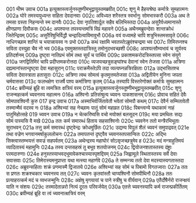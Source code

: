001	भीष्म उवाच
001a	इत्युक्तस्त्वर्जुनस्तूष्णीमभूद्वायुस्तमब्रवीत्
001c	शृणु मे हैहयश्रेष्ठ कर्मात्रेः सुमहात्मनः
002a	घोरे तमस्ययुध्यन्त सहिता देवदानवाः
002c	अविध्यत शरैस्तत्र स्वर्भानुः सोमभास्करौ
003a	अथ ते तमसा ग्रस्ता निहन्यन्ते स्म दानवैः
003c	देवा नृपतिशार्दूल सहैव बलिभिस्तदा
004a	असुरैर्वध्यमानास्ते क्षीणप्राणा दिवौकसः
004c	अपश्यन्त तपस्यन्तमत्रिं विप्रं महावने
005a	अथैनमब्रुवन्देवाः शान्तक्रोधं जितेन्द्रियम्
005c	असुरैरिषुभिर्विद्धौ चन्द्रादित्याविमावुभौ
006a	वयं वध्यामहे चापि शत्रुभिस्तमसावृते
006c	नाधिगच्छाम शान्तिं च भयात्त्रायस्व नः प्रभो
007a	कथं रक्षामि भवतस्तेऽब्रुवंश्चन्द्रमा भव
007c	तिमिरघ्नश्च सविता दस्युहा चैव नो भव
008a	एवमुक्तस्तदात्रिस्तु तमोनुदभवच्छशी
008c	अपश्यत्सौम्यभावं च सूर्यस्य प्रतिदर्शनम्
009a	दृष्ट्वा नातिप्रभं सोमं तथा सूर्यं च पार्थिव
009c	प्रकाशमकरोदत्रिस्तपसा स्वेन संयुगे
010a	जगद्वितिमिरं चापि प्रदीप्तमकरोत्तदा
010c	व्यजयच्छत्रुसङ्घांश्च देवानां स्वेन तेजसा
011a	अत्रिणा दह्यमानांस्तान्दृष्ट्वा देवा महासुरान्
011c	पराक्रमैस्तेऽपि तदा व्यत्यघ्नन्नत्रिरक्षिताः
012a	उद्भासितश्च सविता देवास्त्राता हतासुराः
012c	अत्रिणा त्वथ सोमत्वं कृतमुत्तमतेजसा
013a	अद्वितीयेन मुनिना जपता चर्मवाससा
013c	फलभक्षेण राजर्षे पश्य कर्मात्रिणा कृतम्
014a	तस्यापि विस्तरेणोक्तं कर्मात्रेः सुमहात्मनः
014c	ब्रवीम्यहं ब्रूहि वा त्वमत्रितः क्षत्रियं वरम्
015a	इत्युक्तस्त्वर्जुनस्तूष्णीमभूद्वायुस्तमब्रवीत्
015c	शृणु राजन्महत्कर्म च्यवनस्य महात्मनः
016a	अश्विनोः प्रतिसंश्रुत्य च्यवनः पाकशासनम्
016c	प्रोवाच सहितं देवैः सोमपावश्विनौ कुरु
017	इन्द्र उवाच
017a	अस्माभिर्वर्जितावेतौ भवेतां सोमपौ कथम्
017c	देवैर्न सम्मितावेतौ तस्मान्मैवं वदस्व नः
018a	अश्विभ्यां सह नेच्छामः पातुं सोमं महाव्रत
018c	पिबन्त्वन्ये यथाकामं नाहं पातुमिहोत्सहे
019	च्यवन उवाच
019a	न चेत्करिष्यसि वचो मयोक्तं बलसूदन
019c	मया प्रमथितः सद्यः सोमं पास्यसि वै मखे
020a	ततः कर्म समारब्धं हिताय सहसाश्विनोः
020c	च्यवनेन ततो मन्त्रैरभिभूताः सुराभवन्
021a	तत्तु कर्म समारब्धं दृष्ट्वेन्द्रः क्रोधमूर्छितः
021c	उद्यम्य विपुलं शैलं च्यवनं समुपाद्रवत्
021e	तथा वज्रेण भगवानमर्षाकुललोचनः
022a	तमापतन्तं दृष्ट्वैव च्यवनस्तपसान्वितः
022c	अद्भिः सिक्त्वास्तम्भयत्तं सवज्रं सहपर्वतम्
023a	अथेन्द्रस्य महाघोरं सोऽसृजच्छत्रुमेव ह
023c	मदं मन्त्राहुतिमयं व्यादितास्यं महामुनिः
024a	तस्य दन्तसहस्रं तु बभूव शतयोजनम्
024c	द्वियोजनशतास्तस्य दंष्ट्राः परमदारुणाः
024e	हनुस्तस्याभवद्भूमावेकश्चास्यास्पृशद्दिवम्
025a	जिह्वामूले स्थितास्तस्य सर्वे देवाः सवासवाः
025c	तिमेरास्यमनुप्राप्ता यथा मत्स्या महार्णवे
026a	ते सम्मन्त्र्य ततो देवा मदस्यास्यगतास्तदा
026c	अब्रुवन्सहिताः शक्रं प्रणमास्मै द्विजातये
026e	अश्विभ्यां सह सोमं च पिबामो विगतज्वराः
027a	ततः स प्रणतः शक्रश्चकार च्यवनस्य तत्
027c	च्यवनः कृतवांस्तौ चाप्यश्विनौ सोमपीथिनौ
028a	ततः प्रत्याहरत्कर्म मदं च व्यभजन्मुनिः
028c	अक्षेषु मृगयायां च पाने स्त्रीषु च वीर्यवान्
029a	एतैर्दोषैर्नरो राजन्क्षयं याति न संशयः
029c	तस्मादेतान्नरो नित्यं दूरतः परिवर्जयेत्
030a	एतत्ते च्यवनस्यापि कर्म राजन्प्रकीर्तितम्
030c	ब्रवीम्यहं ब्रूहि वा त्वं च्यवनात्क्षत्रियं वरम्
